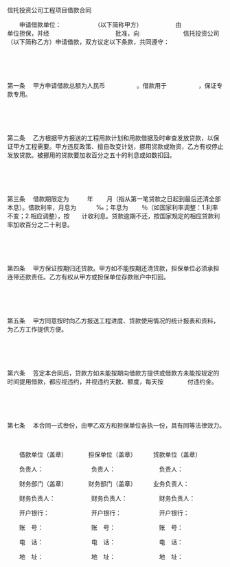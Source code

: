 



信托投资公司工程项目借款合同



 

　　申请借款单位：　　　　　　（以下简称甲方）　　　　　　由　　　　　　　　单位担保，并经　　　　　　　　　　　批准，向　　　　　　　 信托投资公司（以下简称乙方）申请借款，双方议定以下条款，共同遵守：

　　

　　

第一条
　甲方申请借款总额为人民币　　　　　 。借款用于　　　　　 ，保证专款专用。

　　

　　

第二条
　乙方根据甲方报送的工程用款计划和用款借据及时审查发放贷款，以保证甲方工程需要。甲方违反政策、擅自改变计划，挪用贷款或物资，乙方有权停止发放贷款。被挪用的贷款要加收百分之五十的利息或如数扣回。

　　

　　

第三条
　借款期限定为　　　年　　 月（指从第一笔贷款之日起到最后还清全部本息）。借款利率，月息为　　　 ‰；年息为　　 ％（如国家利率调整：1.利率不变；2.相应调整），按　　计收利息。贷款逾期不还，按国家规定的相应贷款利率加收百分之二十利息。

　　

　　

第四条
　甲方保证按期归还贷款。甲方如不能按期还清贷款，担保单位必须承担连带还款责任。乙方有权从甲方或担保单位存款账户中扣回。

　　

　　

第五条
　甲方同意按时向乙方报送工程进度、贷款使用情况的统计报表和资料，为乙方工作提供方便。

　　

　　

第六条
　签定本合同后，贷款方如未能按期向借款方提供或借款方未能按规定的时间提用借款，都应视违约，并视违约天数、额度，每天按　　　　付违约金。

　　

　　

第七条
　本合同一式叁份，由甲乙双方和担保单位各执一份，具有同等法律效力。　　

　　

　　借款单位（盖章）　　　　担保单位（盖章）　　　 贷款单位（盖章）

　　负责人：　　　　　　　　负责人：　　　　　　　 负责人：

　　财务部门（盖章）　　　　财务部门（盖章）　　　 业务负责人：

　　财务负责人：　　　　　　财务负责人：　　　　　 财务负责人：

　　开户银行：　　　　　　　开户银行：　　　　　　 开户银行：

　　账　号：　　　　　　　　账　号：　　　　　　　 账　号：

　　电　话：　　　　　　　　电　话：　　　　　　　 电　话：

　　地　址：　　　　　　　　地　址：　　　　　　　 地　址：

　　